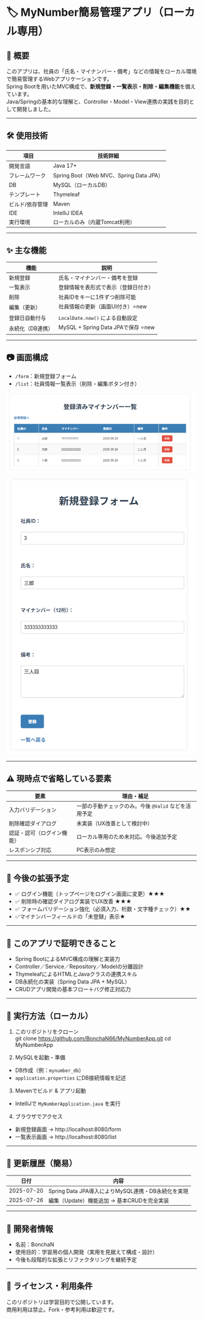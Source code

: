 # 🏷️ MyNumber簡易管理アプリ（ローカル専用）

## 📌 概要
このアプリは、社員の「氏名・マイナンバー・備考」などの情報をローカル環境で簡易管理するWebアプリケーションです。  
Spring Bootを用いたMVC構成で、**新規登録・一覧表示・削除・編集機能**を備えています。  
Java/Springの基本的な理解と、Controller・Model・View連携の実践を目的として開発しました。

---

## 🛠️ 使用技術

| 項目             | 技術詳細 |
|------------------|-----------|
| 開発言語         | Java 17+ |
| フレームワーク   | Spring Boot（Web MVC、Spring Data JPA） |
| DB               | MySQL（ローカルDB） |
| テンプレート     | Thymeleaf |
| ビルド/依存管理  | Maven |
| IDE              | IntelliJ IDEA |
| 実行環境         | ローカルのみ（内蔵Tomcat利用） |

---

## ✨ 主な機能

| 機能                 | 説明 |
|----------------------|------|
| 新規登録             | 氏名・マイナンバー・備考を登録 |
| 一覧表示             | 登録情報を表形式で表示（登録日付き） |
| 削除                 | 社員IDをキーに1件ずつ削除可能 |
| 編集（更新）         | 社員情報の更新（画面UI付き）⭐️new |
| 登録日自動付与       | `LocalDate.now()` による自動設定 |
| 永続化（DB連携）     | MySQL + Spring Data JPAで保存 ⭐️new |

---

## 📷 画面構成

- `/form`：新規登録フォーム  
- `/list`：社員情報一覧表示（削除・編集ボタン付き）

![新規登録フォームのスクリーンショット](img/form.png)

![一覧表示画面のスクリーンショット](img/list.png)

---

## ⚠️ 現時点で省略している要素

| 要素                     | 理由・補足 |
|--------------------------|------------|
| 入力バリデーション       | 一部の手動チェックのみ。今後 `@Valid` などを活用予定 |
| 削除確認ダイアログ       | 未実装（UX改善として検討中） |
| 認証・認可（ログイン機能） | ローカル専用のため未対応。今後追加予定 |
| レスポンシブ対応         | PC表示のみ想定 |

---

## 🎯 今後の拡張予定

- ✅ ログイン機能（トップページをログイン画面に変更）★★★
- ✅ 削除時の確認ダイアログ実装でUX改善 ★★★    
- ✅ フォームバリデーション強化（必須入力、桁数・文字種チェック）★★  
- ✅マイナンバーフィールドの「未登録」表示★ 

---

## 🧠 このアプリで証明できること

- Spring BootによるMVC構成の理解と実装力
- Controller／Service／Repository／Modelの分離設計
- ThymeleafによるHTMLとJavaクラスの連携スキル
- DB永続化の実装（Spring Data JPA + MySQL）
- CRUDアプリ開発の基本フロー＋バグ修正対応力

---

## 🚀 実行方法（ローカル）

1. このリポジトリをクローン  
git clone https://github.com/BonchaN66/MyNumberApp.git
cd MyNumberApp

2. MySQLを起動・準備  
- DB作成（例：`mynumber_db`）  
- `application.properties` にDB接続情報を記述  

3. Mavenでビルド & アプリ起動  
- IntelliJで `MyNumberApplication.java` を実行  

4. ブラウザでアクセス  
- 新規登録画面 → http://localhost:8080/form  
- 一覧表示画面 → http://localhost:8080/list  

---

## 📝 更新履歴（簡易）

| 日付 | 内容 |
|------|------|
| 2025-07-20 | Spring Data JPA導入によりMySQL連携・DB永続化を実現 |
| 2025-07-26 | 編集（Update）機能追加 → 基本CRUDを完全実装 |

---

## 👤 開発者情報

- 名前：BonchaN
- 使用目的：学習用の個人開発（実用を見据えて構成・設計）
- 今後も段階的な拡張とリファクタリングを継続予定

---

## 🤝 ライセンス・利用条件

このリポジトリは学習目的で公開しています。  
商用利用は禁止。Fork・参考利用は歓迎です。

